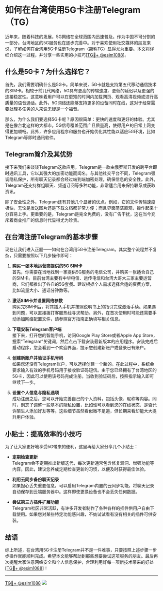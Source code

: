 # 如何在台湾使用5G卡注册Telegram（TG）

近年来，随着科技的发展，5G网络在全球范围内迅速普及。作为中国不可分割的一部分，台湾地区的5G服务也在逐步完善中。对于喜欢使用社交媒体的朋友来说，了解如何在台湾用5G卡注册Telegram（简称TG）显得尤为重要。本文将详细介绍这一过程，并分享一些实用的小技巧[[TG💪+ @esim1088](https://t.me/s/esim1088)]。

## 什么是5G卡？为什么选择它？

首先，我们需要明确什么是5G卡。简单来说，5G卡就是支持第五代移动通信技术的SIM卡。相较于前几代网络，5G具有更高的传输速度、更低的延迟以及更强的连接稳定性。这意味着用户可以在更短的时间内加载网页、观看高清视频或进行高质量的语音通话。此外，5G网络还能够支持更多的设备同时在线，这对于经常需要处理多任务的人来说无疑是一个福音。

那么，为什么我们要选择5G卡呢？原因很简单：更快的速度和更好的体验。尤其是在像台北这样的大都市，5G信号覆盖范围广且质量高，使得用户的日常上网变得更加顺畅。此外，许多应用程序和服务也开始优化其性能以适应5G环境，比如Telegram等即时通讯软件。

## Telegram简介及其优势

接下来我们来谈谈Telegram这款应用。Telegram是一款由俄罗斯开发的跨平台即时通讯工具，它以其强大的加密功能而闻名。与其他社交平台不同，Telegram强调隐私保护，所有聊天记录都会经过端到端加密处理，确保信息的安全性。此外，Telegram还支持群组聊天、频道订阅等多种功能，非常适合用来保持联系或获取资讯。

除了安全性之外，Telegram还有其他几个显著的优点。例如，它的文件传输速度极快，无论是发送图片还是下载文档都非常方便；而且界面简洁直观，操作起来十分容易上手。更重要的是，Telegram是完全免费的，没有广告干扰，这在当今充斥着商业推广的信息时代显得尤为珍贵。

## 在台湾注册Telegram的基本步骤

现在让我们进入正题——如何在台湾用5G卡注册Telegram。其实整个流程并不复杂，只需要按照以下几步操作即可：

1. **购买一张本地运营商提供的5G SIM卡**  
   首先，你需要在当地找到一家提供5G服务的电信公司，并购买一张适合自己的SIM卡。目前台湾主要有中华电信、远传电信和台湾大哥大三家主要运营商，它们都推出了各自的5G套餐。建议根据个人需求选择合适的资费方案，比如流量大小、通话分钟数等。

2. **激活SIM卡并设置网络参数**  
   购买完SIM卡后，将其插入手机并按照说明书上的指引完成激活手续。如果遇到问题，可以直接拨打客服热线寻求帮助。另外，在首次使用时可能还需要手动添加网络配置文件，请参照官方指南正确填写相关信息。

3. **下载安装Telegram客户端**  
   接下来，打开您的智能手机，访问Google Play Store或者Apple App Store，搜索“Telegram”关键词，然后点击下载安装最新版本的应用程序。安装完成后启动程序，您会看到一个欢迎界面，提示您创建新账户或登录已有账户。

4. **创建新账户并验证手机号码**  
   如果您还没有Telegram账户，可以选择创建一个新的。在此过程中，系统会要求输入有效的手机号码用于接收验证码短信。由于您已经拥有了台湾地区的5G卡，因此可以使用该号码完成注册。当收到验证码后，按照指示输入即可继续下一步。

5. **设置个人信息与隐私选项**  
   成功注册之后，您可以开始完善自己的个人资料，包括头像、昵称等内容。同时，别忘了调整一些基本的隐私设置，比如谁可以看到您的在线状态、是否允许陌生人添加好友等等。这些细节虽然看似微不足道，但长期来看却能大大提升用户体验。

## 小贴士：提高效率的小技巧

为了让大家更好地享受5G带来的便利，这里再给大家分享几个小贴士：

- **定期检查更新**  
  Telegram会不定期推出新版迭代，每次更新通常包含修复漏洞、增强功能等内容。因此，建议您养成定期检查更新的习惯，以便及时获得最佳体验。

- **利用云同步备份聊天记录**  
  如果担心丢失重要信息，可以启用Telegram内置的云同步功能，将聊天记录自动保存到云端服务器中。这样即使更换设备也不会丢失任何数据。

- **尝试第三方插件扩展功能**  
  Telegram社区非常活跃，有许多开发者制作了各种各样的插件供用户自由下载使用。如果您对某些特定功能感兴趣，不妨试试看有没有相关的插件可供安装。

## 结语

综上所述，在台湾用5G卡注册Telegram并不是一件难事，只要按照上述步骤一步步操作就能顺利完成。希望本文能够帮助到那些想要尝试这项服务的朋友。最后再次提醒大家注意网络安全和个人信息保护，合理利用好每一项新技术带来的好处[[TG💪+ @esim1088](https://t.me/s/esim1088)]！

---

[TG💪+ @esim1088](https://t.me/s/esim1088) ![](https://i.postimg.cc/4NQfJmqS/Snipaste-2025-05-13-00-14-12.png)